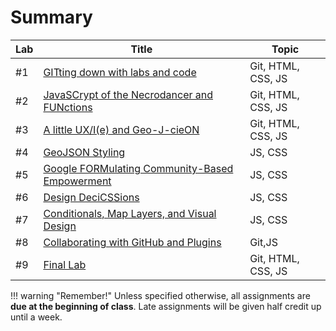 # Summary

|Lab|Title|Topic|
|----|-----|-----|
|#1|[GITting down with labs and code](week1/index.md)|Git, HTML, CSS, JS|
|#2|[JavaSCrypt of the Necrodancer and FUNctions](week2/index.md)|Git, HTML, CSS, JS|
|#3|[A little UX/I(e) and Geo-J-cieON](week3/index.md)|Git, HTML, CSS, JS|
|#4|[GeoJSON Styling](week4/index.md)|JS, CSS|
|#5|[Google FORMulating Community-Based Empowerment](week5/index.md)|JS, CSS|
|#6|[Design DeciCSSions](week6/index.md)|JS, CSS|
|#7|[Conditionals, Map Layers, and Visual Design](week7/index.md)|JS, CSS|
|#8|[Collaborating with GitHub and Plugins](week8/index.md)|Git,JS|
|#9|[Final Lab](week9-10/index.md)|Git, HTML, CSS, JS|

!!! warning "Remember!"
    Unless specified otherwise, all assignments are **due at the beginning of class**. Late assignments will be given half credit up until a week.
